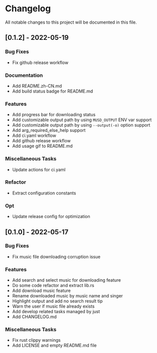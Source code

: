 # Changelog
All notable changes to this project will be documented in this file.

## [0.1.2] - 2022-05-19

### Bug Fixes

- Fix github release workflow

### Documentation

- Add README.zh-CN.md
- Add build status badge for README.md

### Features

- Add progress bar for downloading status
- Add customizable output path by using `MUSD_OUTPUT` ENV var support
- Add customizable output path by using `--output(-o)` option support
- Add arg_required_else_help support
- Add ci.yaml workflow
- Add github release workflow
- Add usage gif to README.md

### Miscellaneous Tasks

- Update actions for ci.yaml

### Refactor

- Extract configuration constants

### Opt

- Update release config for optimization

## [0.1.0] - 2022-05-17

### Bug Fixes

- Fix music file downloading corruption issue

### Features

- Add search and select music for downloading feature
- Do some code refactor and extract lib.rs
- Add download music feature
- Rename downloaded music by music name and singer
- Highlight output and add no search result tip
- Warn the user if music file already exists
- Add develop related tasks managed by just
- Add CHANGELOG.md

### Miscellaneous Tasks

- Fix rust clippy warnings
- Add LICENSE and empty README.md file

